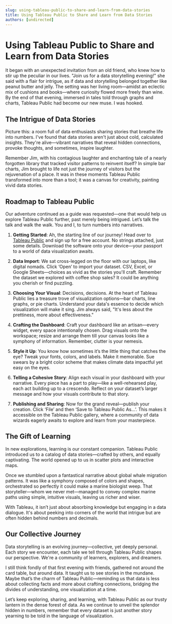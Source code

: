 ```yaml
---
slug: using-tableau-public-to-share-and-learn-from-data-stories
title: Using Tableau Public to Share and Learn from Data Stories
authors: [undirected]
---
```



# Using Tableau Public to Share and Learn from Data Stories

It began with an unexpected invitation from an old friend, who knew how to stir up the peculiar in our lives. "Join us for a data storytelling evening!" she said with a flair for intrigue, as if data and storytelling belonged together like peanut butter and jelly. The setting was her living room—amidst an eclectic mix of cushions and books—where curiosity flowed more freely than wine. By the end of that evening, immersed in tales told through graphs and charts, Tableau Public had become our new muse. I was hooked.

## The Intrigue of Data Stories

Picture this: a room full of data enthusiasts sharing stories that breathe life into numbers. I've found that data stories aren't just about cold, calculated insights. They're alive—vibrant narratives that reveal hidden connections, provoke thoughts, and sometimes, inspire laughter. 

Remember Jim, with his contagious laughter and enchanting tale of a nearly forgotten library that tracked visitor patterns to reinvent itself? In simple bar charts, Jim brought to life not just the journey of visitors but the rejuvenation of a place. It was in these moments Tableau Public transformed into more than a tool; it was a canvas for creativity, painting vivid data stories.

## Roadmap to Tableau Public

Our adventure continued as a guide was requested—one that would help us explore Tableau Public further, past merely being intrigued. Let’s talk the talk and walk the walk. You and I, to turn numbers into narratives.

1. **Getting Started**: Ah, the starting line of our journey! Head over to [Tableau Public](https://public.tableau.com/en-us/s/) and sign up for a free account. No strings attached, just some details. Download the software onto your device—your passport to a world of data visualization awaits.

2. **Data Import**: We sat cross-legged on the floor with our laptops, like digital nomads. Click ‘Open’ to import your dataset. CSV, Excel, or Google Sheets—choices as vivid as the stories you'll craft. Remember the dataset we explored with coffee shop sales? It could be anything you cherish or find puzzling.

3. **Choosing Your Visual**: Decisions, decisions. At the heart of Tableau Public lies a treasure trove of visualization options—bar charts, line graphs, or pie charts. Understand your data's essence to decide which visualization will make it sing. Jim always said, "It's less about the prettiness, more about effectiveness."

4. **Crafting the Dashboard**: Craft your dashboard like an artisan—every widget, every space intentionally chosen. Drag visuals onto the workspace; resize and arrange them till your canvas looks like a symphony of information. Remember, clutter is your nemesis.

5. **Style it Up**: You know how sometimes it’s the little thing that catches the eye? Tweak your fonts, colors, and labels. Make it memorable. Sue swears by a bright color scheme that makes climate data impactful yet easy on the eyes.

6. **Telling a Cohesive Story**: Align each visual in your dashboard with your narrative. Every piece has a part to play—like a well-rehearsed play, each act building up to a crescendo. Reflect on your dataset’s larger message and how your visuals contribute to that story.

7. **Publishing and Sharing**: Now for the grand reveal—publish your creation. Click ‘File’ and then ‘Save to Tableau Public As…’. This makes it accessible on the Tableau Public gallery, where a community of data wizards eagerly awaits to explore and learn from your masterpiece.

## The Gift of Learning

In new explorations, learning is our constant companion. Tableau Public introduced us to a catalog of data stories—crafted by others, and equally captivating. The world opened up to us in scatter plots and interactive maps.

Once we stumbled upon a fantastical narrative about global whale migration patterns. It was like a symphony composed of colors and shapes, orchestrated so perfectly it could make a marine biologist weep. That storyteller—whom we never met—managed to convey complex marine paths using simple, intuitive visuals, leaving us richer and wiser.

With Tableau, it isn’t just about absorbing knowledge but engaging in a data dialogue. It's about peeking into corners of the world that intrigue but are often hidden behind numbers and decimals.

## Our Collective Journey

Data storytelling is an evolving journey—collective, yet deeply personal. Each story we encounter, each tale we tell through Tableau Public shapes our perspective. We're a community of learners, explorers, and dreamers. 

I still think fondly of that first evening with friends, gathered not around the card table, but around data. It taught us to see stories in the mundane. Maybe that’s the charm of Tableau Public—reminding us that data is less about collecting facts and more about crafting connections, bridging the divides of understanding, one visualization at a time.

Let’s keep exploring, sharing, and learning, with Tableau Public as our trusty lantern in the dense forest of data. As we continue to unveil the splendor hidden in numbers, remember that every dataset is just another story yearning to be told in the language of visualization.
